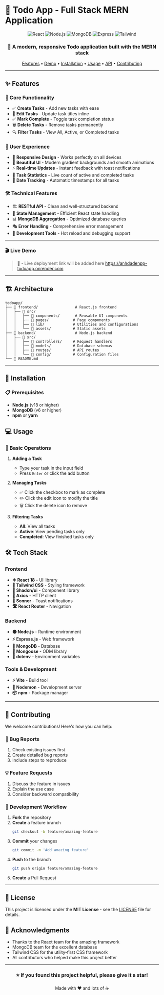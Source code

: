 # 📝 Todo App - Full Stack MERN Application

<div align="center">
  <img src="https://img.shields.io/badge/React-18.3.1-61DAFB?style=for-the-badge&logo=react&logoColor=white" alt="React" />
  <img src="https://img.shields.io/badge/Node.js-20.x-339933?style=for-the-badge&logo=node.js&logoColor=white" alt="Node.js" />
  <img src="https://img.shields.io/badge/MongoDB-7.0-47A248?style=for-the-badge&logo=mongodb&logoColor=white" alt="MongoDB" />
  <img src="https://img.shields.io/badge/Express.js-4.19-000000?style=for-the-badge&logo=express&logoColor=white" alt="Express" />
  <img src="https://img.shields.io/badge/Tailwind_CSS-3.4-06B6D4?style=for-the-badge&logo=tailwind-css&logoColor=white" alt="Tailwind" />
</div>

<div align="center">
  <h3>🚀 A modern, responsive Todo application built with the MERN stack</h3>
  <p>
    <a href="#features">Features</a> •
    <a href="#demo">Demo</a> •
    <a href="#installation">Installation</a> •
    <a href="#usage">Usage</a> •
    <a href="#api">API</a> •
    <a href="#contributing">Contributing</a>
  </p>
</div>

---

## ✨ Features

### 🎯 Core Functionality
- ✅ **Create Tasks** - Add new tasks with ease
- 📝 **Edit Tasks** - Update task titles inline
- ✅ **Mark Complete** - Toggle task completion status
- 🗑️ **Delete Tasks** - Remove tasks permanently
- 🔍 **Filter Tasks** - View All, Active, or Completed tasks

### 🎨 User Experience
- 📱 **Responsive Design** - Works perfectly on all devices
- 🌈 **Beautiful UI** - Modern gradient backgrounds and smooth animations
- ⚡ **Real-time Updates** - Instant feedback with toast notifications
- 🔢 **Task Statistics** - Live count of active and completed tasks
- 📅 **Date Tracking** - Automatic timestamps for all tasks

### 🛠️ Technical Features
- 🏗️ **RESTful API** - Clean and well-structured backend
- 🔄 **State Management** - Efficient React state handling
- 📊 **MongoDB Aggregation** - Optimized database queries
- 🎭 **Error Handling** - Comprehensive error management
- 🔧 **Development Tools** - Hot reload and debugging support

---

### 🎬 Live Demo
> 🚧 - Live deployment link will be added here
https://anhdadenpp-todoapp.onrender.com
---

## 🏗️ Architecture

```
todoapp/
├── 📁 frontend/                 # React.js frontend
│   ├── 📁 src/
│   │   ├── 📁 components/       # Reusable UI components
│   │   ├── 📁 pages/           # Page components
│   │   ├── 📁 lib/             # Utilities and configurations
│   │   └── 📁 assets/          # Static assets
├── 📁 backend/                  # Node.js backend
│   ├── 📁 src/
│   │   ├── 📁 controllers/     # Request handlers
│   │   ├── 📁 models/          # Database schemas
│   │   ├── 📁 routes/          # API routes
│   │   └── 📁 config/          # Configuration files
└── 📄 README.md
```

---

## 🚀 Installation

### 📋 Prerequisites
- **Node.js** (v18 or higher)
- **MongoDB** (v6 or higher)
- **npm** or **yarn**
## 💻 Usage

### 🎯 Basic Operations

1. **Adding a Task**
   - Type your task in the input field
   - Press `Enter` or click the add button

2. **Managing Tasks**
   - ✅ Click the checkbox to mark as complete
   - ✏️ Click the edit icon to modify the title
   - 🗑️ Click the delete icon to remove

3. **Filtering Tasks**
   - **All**: View all tasks
   - **Active**: View pending tasks only
   - **Completed**: View finished tasks only

## 🛠️ Tech Stack

### Frontend
- **⚛️ React 18** - UI library
- **🎨 Tailwind CSS** - Styling framework
- **📱 Shadcn/ui** - Component library
- **🔄 Axios** - HTTP client
- **🍞 Sonner** - Toast notifications
- **🛣️ React Router** - Navigation

### Backend
- **🟢 Node.js** - Runtime environment
- **⚡ Express.js** - Web framework
- **🍃 MongoDB** - Database
- **🔗 Mongoose** - ODM library
- **🔧 dotenv** - Environment variables

### Tools & Development
- **⚡ Vite** - Build tool
- **🔄 Nodemon** - Development server
- **📦 npm** - Package manager

---

## 🤝 Contributing

We welcome contributions! Here's how you can help:

### 🐛 Bug Reports
1. Check existing issues first
2. Create detailed bug reports
3. Include steps to reproduce

### 💡 Feature Requests
1. Discuss the feature in issues
2. Explain the use case
3. Consider backward compatibility

### 🔧 Development Workflow
1. **Fork** the repository
2. **Create** a feature branch
   ```bash
   git checkout -b feature/amazing-feature
   ```
3. **Commit** your changes
   ```bash
   git commit -m 'Add amazing feature'
   ```
4. **Push** to the branch
   ```bash
   git push origin feature/amazing-feature
   ```
5. **Create** a Pull Request

---

## 📝 License

This project is licensed under the **MIT License** - see the [LICENSE](LICENSE) file for details.

## 🙏 Acknowledgments

- Thanks to the React team for the amazing framework
- MongoDB team for the excellent database
- Tailwind CSS for the utility-first CSS framework
- All contributors who helped make this project better

---

<div align="center">
  <h3>⭐ If you found this project helpful, please give it a star!</h3>
  <p>Made with ❤️ and lots of ☕</p>
</div>
